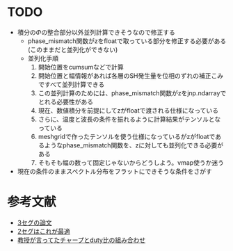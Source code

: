 # TODO

* 積分の$\Phi$の整合部分以外並列計算できそうなので修正する
    * phase_mismatch関数がzをfloatで取っている部分を修正する必要がある (このままだと並列化ができない)
    * 並列化手順
        1. 開始位置をcumsumなどで計算
        2. 開始位置と幅情報があれば各層のSH発生量を位相のずれの補正こみですべて並列計算できる
        3. この並列計算のためには、phase_mismatch関数がzをjnp.ndarrayでとれる必要性がある
        4. 現在、数値積分を前提にしてzがfloatで渡される仕様になっている
        5. さらに、温度と波長の条件を振れるように計算結果がテンソルとなっている
        6. meshgridで作ったテンソルを使う仕様になっているがzがfloatであるようなphase_mismatch関数を、zに対しても並列化できる必要がある
        7. そもそも幅の数って固定じゃないからどうしよう。vmap使うか迷う
* 現在の条件のままスペクトル分布をフラットにできそうな条件をさがす

# 参考文献
* [3セグの論文](https://opg.optica.org/ol/fulltext.cfm?uri=ol-23-24-1880&id=37050)
* [2セグはこれが最適](https://www.sciencedirect.com/science/article/pii/S0030402620313024)
* [教授が言ってたチャープとduty比の組み合わせ](https://www.ursi.org/proceedings/procGA08/papers/D02ap5.pdf)
